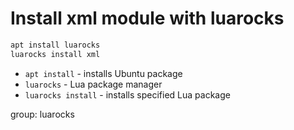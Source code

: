 # Install xml module with luarocks

```bash
apt install luarocks
luarocks install xml
```

- `apt install` - installs Ubuntu package
- `luarocks` - Lua package manager
- `luarocks install` - installs specified Lua package

group: luarocks


